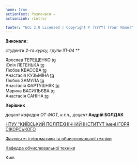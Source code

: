 ```yaml
---
home: true
actionText: Розпочати →
actionLink: /intro/

footer: "ECL 2.0 Licensed | Copyright © [YYYY] [Your Name]"
---
```



**Виконали:** 

*студенти 2-го курсу, групи ІП-04*<span padding-right:5em></span> **


Ярослав ТЕРЕЩЕНКО [tg](https://t.me/yaroslav_els) 
<br>
Юлія ЛЕГЕНЬКА [tg](https://t.me/j_u_l_i_k_s)
<br>
Любов КВАСОВА [tg](https://t.me/Liubochka_bubochka)
<br>
Анастасія КУЗЬМІНА [tg](https://t.me/avaztazia)
<br>
Любов ЗАМУЛА [tg](https://t.me/liubazamula)
<br>
Анастасія ФАРТУШНЯК [tg](https://t.me/nastiiia_26)
<br>
Марина ВАСИЛЬЄВА [tg](https://t.me/Sprigtrap)
<br>
Анастасія САНІНА [tg](https://t.me/foggy_fog)


**Керівник**

*доцент кафедри ОТ ФІОТ, к.т.н., доцент*<span padding-right:5em></span> **Андрій БОЛДАК** 

[НТУУ "КИЇВСЬКИЙ ПОЛІТЕХНІЧНИЙ ІНСТИТУТ імені ІГОРЯ СІКОРСЬКОГО](https://kpi.ua/)

[Факультет інформатики та обчислювальної техніки](https://fiot.kpi.ua/)

[Кафедра обчислювальної техніки](https://comsys.kpi.ua/)

Київ
